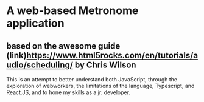 # A web-based Metronome application

## based on the awesome guide (link)https://www.html5rocks.com/en/tutorials/audio/scheduling/ by Chris Wilson

This is an attempt to better understand both JavaScript, through the exploration of webworkers, the limitations of the language, Typescript, and React.JS, and to hone my skills as a jr. developer.
